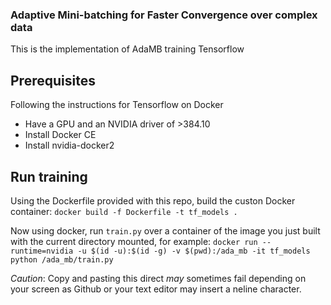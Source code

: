 ### Adaptive Mini-batching for Faster Convergence over complex data

This is the implementation of AdaMB training Tensorflow 

## Prerequisites
Following the instructions for Tensorflow on Docker
 - Have a GPU and an NVIDIA driver of >384.10
 - Install Docker CE
 - Install nvidia-docker2

## Run training
Using the Dockerfile provided with this repo, build the custon Docker container:
`docker build -f Dockerfile -t tf_models .`

Now using docker, run `train.py` over a container of the image you just built with the current directory mounted, for example:
`docker run --runtime=nvidia -u $(id -u):$(id -g) -v $(pwd):/ada_mb -it tf_models python /ada_mb/train.py`

_Caution_: Copy and pasting this direct *may* sometimes fail depending on your screen as Github or your text editor may insert a neline character.
